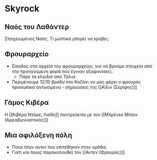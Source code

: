 # Skyrock

## Ναός του Λαθάντερ

Στοιχειωμένος Ναός. Τι μυστικά μπορεί να κρύβει; 

## Φρουραρχείο

- Είσοδος στα αρχεία του φρουραρχείου, για να βρούμε στοιχεία από την προηγούμενη φορά που έγιναν εξαφανίσεις.
	- Πάρε τα κλειδιά από Τάλια
- Περιμένουμε 12/10 βράδυ στο Καζάνι να μας φέρει ο φρουρός προσωπικά αντικείμενα - σημειώσεις της [[Αϊλίν (Σερίφης)]]

## Γάμος Κιβέρα

Η [[Κιβέρα Ντάρε, Λαίδη]] παντρεύεται με τον [[Μπρένεκ Μπάιν (Αρραβωνιαστικός)]] 

## Μια αφιλόξενη πόλη

- Ποιοι ήταν αυτοί που επιτέθηκαν στην ομάδα;
- Γιατί και ποιος παρακολουθεί τον [[Άντεν (Φρουρός)]]